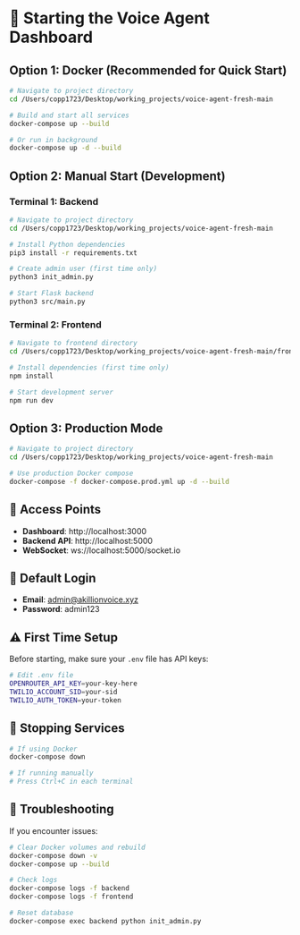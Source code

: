 # 🚀 Starting the Voice Agent Dashboard

## Option 1: Docker (Recommended for Quick Start)

```bash
# Navigate to project directory
cd /Users/copp1723/Desktop/working_projects/voice-agent-fresh-main

# Build and start all services
docker-compose up --build

# Or run in background
docker-compose up -d --build
```

## Option 2: Manual Start (Development)

### Terminal 1: Backend
```bash
# Navigate to project directory
cd /Users/copp1723/Desktop/working_projects/voice-agent-fresh-main

# Install Python dependencies
pip3 install -r requirements.txt

# Create admin user (first time only)
python3 init_admin.py

# Start Flask backend
python3 src/main.py
```

### Terminal 2: Frontend
```bash
# Navigate to frontend directory
cd /Users/copp1723/Desktop/working_projects/voice-agent-fresh-main/frontend

# Install dependencies (first time only)
npm install

# Start development server
npm run dev
```

## Option 3: Production Mode

```bash
# Navigate to project directory
cd /Users/copp1723/Desktop/working_projects/voice-agent-fresh-main

# Use production Docker compose
docker-compose -f docker-compose.prod.yml up -d --build
```

## 📍 Access Points

- **Dashboard**: http://localhost:3000
- **Backend API**: http://localhost:5000
- **WebSocket**: ws://localhost:5000/socket.io

## 🔑 Default Login

- **Email**: admin@akillionvoice.xyz
- **Password**: admin123

## ⚠️ First Time Setup

Before starting, make sure your `.env` file has API keys:

```bash
# Edit .env file
OPENROUTER_API_KEY=your-key-here
TWILIO_ACCOUNT_SID=your-sid
TWILIO_AUTH_TOKEN=your-token
```

## 🛑 Stopping Services

```bash
# If using Docker
docker-compose down

# If running manually
# Press Ctrl+C in each terminal
```

## 🔧 Troubleshooting

If you encounter issues:

```bash
# Clear Docker volumes and rebuild
docker-compose down -v
docker-compose up --build

# Check logs
docker-compose logs -f backend
docker-compose logs -f frontend

# Reset database
docker-compose exec backend python init_admin.py
```